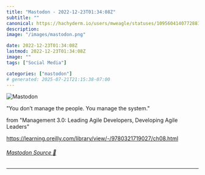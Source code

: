 ```yaml
---
title: "Mastodon - 2022-12-23T01:34:08Z"
subtitle: ""
canonical: https://hachyderm.io/users/mweagle/statuses/109560414077288191
description:
image: "/images/mastodon.png"

date: 2022-12-23T01:34:08Z
lastmod: 2022-12-23T01:34:08Z
image: ""
tags: ["Social Media"]

categories: ["mastodon"]
# generated: 2025-07-21T21:15:38-07:00
---
```

![Mastodon](/images/mastodon.png)

<p>&quot;You don’t manage the people. You manage the system.&quot;</p><p>from &quot;Management 3.0: Leading Agile Developers, Developing Agile Leaders&quot;</p><p><a href="https://learning.oreilly.com/library/view/-/9780321719027/ch08.html" target="_blank" rel="nofollow noopener noreferrer" translate="no"><span class="invisible">https://</span><span class="ellipsis">learning.oreilly.com/library/v</span><span class="invisible">iew/-/9780321719027/ch08.html</span></a></p>


###### [Mastodon Source 🐘](https://hachyderm.io/@mweagle/109560414077288191)

___
